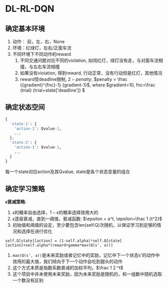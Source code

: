 # DL-RL-DQN

## 确定基本环境

1. 动作： 前，左，右，None
2. 环境：红绿灯，左右/正面车流
3. 不同环境下不同动作的reward
   1. 不同交通问题对应不同的violation, 如闯红灯，绿灯没有走，与对面车流相撞，与左右车流相撞
   2. 如果没有violation, 得到reward, 行动正常，没有行动但是红灯，其他情况
   3. reward受deadline限制, $2-penalty$, $penalty = \frac {{gradient}^{fnc}-1} {gradient-1}$, where $gradient=10, fnc=\frac {trial} {trial+state['deadline']} $

## 确定状态空间

```python
{
  'state-1': {
    'action-1': Qvalue-1,
    ...
  },
  'state-2': {
    'action-1': Qvalue-1,
    ...
  }
}
```

每一个state对应action及其Qvalue, state是各个状态变量的组合

## 确定学习策略

**$\epsilon$衰减策略**: 

1. $\epsilon$的概率自由选择，$1-\epsilon$的概率选择效用大的
2. $\epsilon$逐层衰减，直到一阈值，衰减函数: $\epsilon = a^t, \epsilon=\frac 1 {t^2}$
3. 初始值和阈值的设定，至少要包含len(self.Q)次随机，以保证学习到足够的情况和选择在进行优化

`self.Q[state][action] = (1-self.alpha)*self.Q[state][action]+self.alpha*(reward+gamma*max(Q(s', a)))`

1. `max(Q(s', a))`是未来奖励或者记忆中的奖励，记忆中下一个状态s'的动作中效用的最大值，我们倾向于下一个动作会吃到甜头的动作
2. 这个方式本质是指数系数衰减的加权平均，$\frac 1 2 ^t$
3. 这个项目中并未使用未来奖励，因为未来奖励是随机的，和一组数中随机选取一个数没有区别